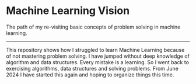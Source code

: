 # Machine Learning Vision
The path of my re-visiting basic concepts of problem solving in machine learning.




-----------------------------------------------------------------------------------------------------

This repository shows how I struggled to learn Machine Learning because of not mastering problem solving.
I have jumped without deep knowledge of algorithm and data structures. Every mistake is a learning. So I went back to exercising algorithms, data structures and solving problems. From June 2024 I have started this again and hoping to organize things this time.


